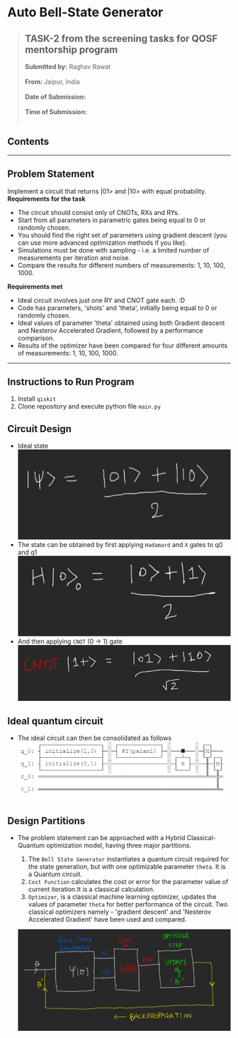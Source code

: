 # Auto Bell-State Generator


>## TASK-2 from the screening tasks for QOSF mentorship program
>**Submitted by:** Raghav Rawat<br><br>
>**From:** Jaipur, India<br><br>
>**Date of Submission:** <br><br>
>**Time of Submission:** <br><br>

## Contents

---

## Problem Statement ##
Implement a circuit that returns |01> and |10> with equal probability.  
**Requirements for the task**  
- The circuit should consist only of CNOTs, RXs and RYs. 
- Start from all parameters in parametric gates being equal to 0 or randomly chosen. 
- You should find the right set of parameters using gradient descent (you can use more advanced optimization methods if you like). 
- Simulations must be done with sampling - i.e. a limited number of measurements per iteration and noise. 
- Compare the results for different numbers of measurements: 1, 10, 100, 1000.

**Requirements met**  
- Ideal circuit involves just one RY and CNOT gate each. :D 
- Code has parameters, 'shots' and 'theta', initially being equal to 0 or randomly chosen. 
- Ideal values of parameter 'theta' obtained using both Gradient descent and Nesterov Accelerated Gradient, followed by a performance comparison.  
- Results of the optimizer have been compared for four different amounts of measurements: 1, 10, 100, 1000.

---
## Instructions to Run Program ##
1. Install `qiskit`
2. Clone repository and execute python file `main.py`

## Circuit Design ##
- Ideal state
 ![Ideal state](media/ideal_state.png)
- The state can be obtained by first applying `Hadamard` and `X` gates to q0 and q1
 ![Hadamard](media/Hadamard.png)
- And then applying `CNOT` (0 -> 1) gate
 ![CNOT](media/cnot.png)

## Ideal quantum circuit
- The ideal circuit can then be consolidated as follows
![Circuit](media/circuit.png)

## Design Partitions
- The problem statement can be approached with a Hybrid Classical-Quantum optimization model, having three major partitions. 
  1. The `Bell State Generator` instantiates a quantum circuit required for the state generation, but with one optimizable parameter `theta`. It is a Quantum circuit.
  2. `Cost Function` calculates the cost or error for the parameter value of current iteration.It is a classical calculation.
  3. `Optimizer`, is a classical machine learning optimizer, updates the values of parameter `theta` for better performance of the circuit. Two classical optimizers namely - 'gradient descent' and 'Nesterov Accelerated Gradient' have been used and compared.

  ![Design](media/design.png)
  







